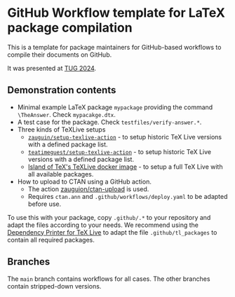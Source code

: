 # GitHub Workflow template for LaTeX package compilation

This is a template for package maintainers for GitHub-based workflows to compile their documents on GitHub.

It was presented at [TUG 2024](https://www.tug.org/tug2024/).

## Demonstration contents

- Minimal example LaTeX package `mypackage` providing the command `\TheAnswer`. Check `mypacakge.dtx`.
- A test case for the package. Check `testfiles/verify-answer.*`.
- Three kinds of TeXLive setups
  - [`zauguin/setup-texlive-action`](https://github.com/zauguin/install-texlive) - to setup historic TeX Live versions with a defined package list.
  - [`teatimeguest/setup-texlive-action`](https://github.com/teatimeguest/setup-texlive-action) - to setup historic TeX Live versions with a defined package list.
  - [Island of TeX's TeXLive docker image](https://gitlab.com/islandoftex/images/texlive) - to setup a full TeX Live with all available packages.
- How to upload to CTAN using a GitHub action.
  - The action [zauguion/ctan-upload](https://github.com/zauguin/ctan-upload) is used.
  - Requires `ctan.ann` and `.github/workflows/deploy.yaml` to be adapted before use.

To use this with your package, copy `.github/.*` to your repository and adapt the files according to your needs.
We recommend using the [Dependency Printer for TeX Live](https://gitlab.com/islandoftex/texmf/depp) to adapt the file `.github/tl_packages` to contain all required packages.

## Branches

The `main` branch contains workflows for all cases.
The other branches contain stripped-down versions.

